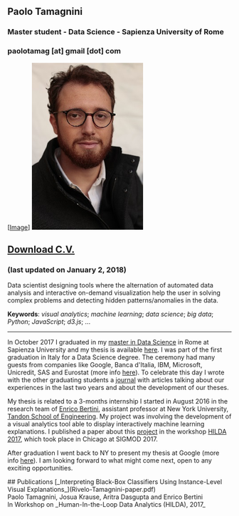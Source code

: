 ## Paolo Tamagnini
### Master student - Data Science - Sapienza University of Rome
### paolotamag [at] gmail [dot] com
<a href="https://www.linkedin.com/in/paolo-tamagnini-2490433a/">[[Image](linkedin_logo.png)]</a>
![Image](me_small.jpg)
## [Download C.V.](paolotamag_cv.pdf) 
### (last updated on January 2, 2018)
<p>
Data scientist designing tools where the alternation of automated data analysis and interactive on-demand visualization help the user in solving complex problems and detecting hidden patterns/anomalies in the data.
</p>
<p>
<b>Keywords</b>: <i>visual analytics</i>; <i>machine learning</i>; <i>data science</i>; <i>big data</i>; <i>Python</i>; <i>JavaScript</i>; <i>d3.js</i>; ...
</p>
<hr>
<p>In October 2017 I graduated in my <a href="http://datascience.i3s.uniroma1.it/it">master in Data Science</a> in Rome at Sapienza University and my thesis is available <a href="1536242_tamagnini_master_thesis.pdf">here</a>. I was part of the first graduation in Italy for a Data Science degree. The ceremony had many guests from companies like Google, Banca d'Italia, IBM, Microsoft, Unicredit, SAS and Eurostat (more info <a href="http://datascience.i3s.uniroma1.it/it/archivionotizie/data-science-first-graduation">here</a>). To celebrate this day I wrote with the other graduating students a <a href="journal.pdf">journal</a> with articles talking about our experiences in the last two years and about the development of our theses.</p>
<p>My thesis is related to a 3-months internship I started in August 2016 in the research team of <a href="http://enrico.bertini.io/">Enrico Bertini</a>, assistant professor at New York University, <a href="http://engineering.nyu.edu/">Tandon School of Engineering</a>. 
My project was involving the development of a visual analytics tool able to display interactively machine learning explanations. 
I published a paper about this <a href="http://nyuvis-web.poly.edu/projects/rivelo/">project</a> in the workshop <a href="http://hilda.io/2017/">HILDA 2017</a>, which took place in Chicago at SIGMOD 2017.</p>
<p>After graduation I went back to NY to present my thesis at Google (more info <a href="https://sites.google.com/site/nycresearchseminar/">here</a>). 
I am looking forward to what might come next, open to any exciting opportunities.</p>
## Publications
[_Interpreting Black-Box Classifiers Using Instance-Level Visual Explanations_](Rivelo-Tamagnini-paper.pdf)<br>
Paolo Tamagnini, Josua Krause, Aritra Dasgupta and Enrico Bertini<br>
In Workshop on _Human-In-the-Loop Data Analytics (HILDA), 2017_<br>

